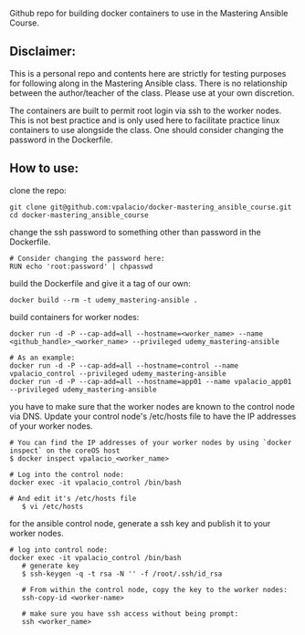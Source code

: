 

Github repo for building docker containers to use in the Mastering Ansible Course. 

Disclaimer:
----------
This is a personal repo and contents here are strictly for testing purposes for following along in the Mastering Ansible class. There is no relationship between the author/teacher of the class. Please use at your own discretion.   

The containers are built to permit root login via ssh to the worker nodes. This is not best practice and is only used here to facilitate practice linux containers to use alongside the class. One should consider changing the password in the Dockerfile.

How to use:
-----------

clone the repo:
```
git clone git@github.com:vpalacio/docker-mastering_ansible_course.git
cd docker-mastering_ansible_course
```

change the ssh password to something other than password in the Dockerfile.
```
# Consider changing the password here:
RUN echo 'root:password' | chpasswd
```

build the Dockerfile and give it a tag of our own:
```
docker build --rm -t udemy_mastering-ansible .
```

build containers for worker nodes:
```
docker run -d -P --cap-add=all --hostname=<worker_name> --name <github_handle>_<worker_name> --privileged udemy_mastering-ansible

# As an example:
docker run -d -P --cap-add=all --hostname=control --name vpalacio_control --privileged udemy_mastering-ansible
docker run -d -P --cap-add=all --hostname=app01 --name vpalacio_app01 --privileged udemy_mastering-ansible

```

you have to make sure that the worker nodes are known to the control node via DNS. 
Update your control node's /etc/hosts file to have the IP addresses of your worker nodes. 
```
# You can find the IP addresses of your worker nodes by using `docker inspect` on the coreOS host
$ docker inspect vpalacio_<worker_name>

# Log into the control node:
docker exec -it vpalacio_control /bin/bash

# And edit it's /etc/hosts file
   $ vi /etc/hosts

```

for the ansible control node, generate a ssh key and publish it to your worker nodes.
```
# log into control node:
docker exec -it vpalacio_control /bin/bash
   # generate key
   $ ssh-keygen -q -t rsa -N '' -f /root/.ssh/id_rsa

   # From within the control node, copy the key to the worker nodes: 
   ssh-copy-id <worker-name>

   # make sure you have ssh access without being prompt:
   ssh <worker_name>
```   
